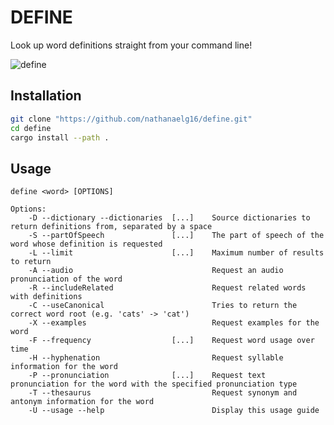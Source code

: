 # DEFINE

Look up word definitions straight from your command line!

![define](https://github.com/nathanaelg16/define/assets/12057936/1c88aa86-f118-4215-bdc6-5ba13f307131)


## Installation
```bash
git clone "https://github.com/nathanaelg16/define.git"
cd define
cargo install --path .
```

## Usage

```
define <word> [OPTIONS]

Options:
    -D --dictionary --dictionaries  [...]    Source dictionaries to return definitions from, separated by a space
    -S --partOfSpeech               [...]    The part of speech of the word whose definition is requested
    -L --limit                      [...]    Maximum number of results to return
    -A --audio                               Request an audio pronunciation of the word
    -R --includeRelated                      Request related words with definitions
    -C --useCanonical                        Tries to return the correct word root (e.g. 'cats' -> 'cat')
    -X --examples                            Request examples for the word
    -F --frequency                  [...]    Request word usage over time
    -H --hyphenation                         Request syllable information for the word
    -P --pronunciation              [...]    Request text pronunciation for the word with the specified pronunciation type
    -T --thesaurus                           Request synonym and antonym information for the word
    -U --usage --help                        Display this usage guide
```
